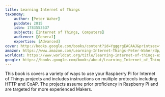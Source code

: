 ```yaml
---
title: Learning Internet of Things
taxonomy:
	author: [Peter Waher]
	pubdate: 2015
	isbn: 1783553537
	subjects: [Internet of Things, Computers]
	audience: [General]
	expertise: [Advanced]
cover: http://books.google.com/books/content?id=YgggrgEACAAJ&printsec=frontcover&img=1&zoom=1&source=gbs_api
amazon: https://www.amazon.com/Learning-Internet-Things-Peter-Waher/dp/1783553537/ref=sr_1_3?keywords=Learning+Internet+of+things+Waher&qid=1570043570&s=gateway&sr=8-3
worldcat: https://www.worldcat.org/title/learning-internet-of-things-explore-and-learn-about-internet-of-things-with-the-help-of-engaging-and-enlightening-tutorials-designed-for-the-raspberry-pi/oclc/1047815312&referer=brief_results
google: https://books.google.com/books/about/Learning_Internet_of_Things.html?hl=&id=YgggrgEACAAJ
---
```

This book is covers a variety of ways to use your Raspberry Pi for Internet of Things projects and includes instructions on multiple protocols including HTTP and CoAP.  The projects assume prior proficiency in Raspberry Pi and are targeted for more experienced Makers.